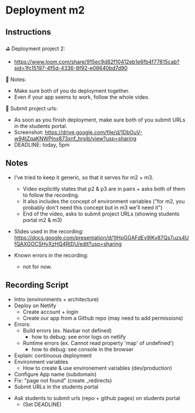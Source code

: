 

# Deployment m2


<!-- 

Status: 
- ready (updated after m2-m3 swap)


@todo: 
- Record video "continuous deployment + branches" 
- (see slide 27)

-->


## Instructions

⛳ Deployment project 2:
- https://www.loom.com/share/915ec9d82f10412eb1e6fb4f77815cab?sid=1fc15197-4f5d-4336-8f92-e08640bd7d90


📌 Notes:

- Make sure both of you do deployment together.
- Even if your app seems to work, follow the whole video.


📮 Submit project urls:

- As soon as you finish deployment, make sure both of you submit URLs in the students portal.
- Screenshot: https://drive.google.com/file/d/1DbOuV-w94tZqaKNWPlnx873xnf_hrsib/view?usp=sharing
- DEADLINE: today, 5pm






## Notes

- I've tried to keep it generic, so that it serves for m2 + m3.
  - Video explicitly states that p2 & p3 are in pairs + asks both of them to follow the recording.
  - It also includes the concept of environment variables ("for m2, you probably don't need this concept but in m3 we'll need it")
  - End of the video, asks to submit project URLs (showing students portal m2 & m3) 

- Slides used in the recording: https://docs.google.com/presentation/d/1tHpGGAFdEy9lKv87Qs7uzs4UfQAXGOCSHyXzHQ4RIDU/edit?usp=sharing


- Known errors in the recording:
  - not for now.




## Recording Script


- Intro (environments + architecture)
- Deploy on Netlify
  - Create account + login
  - Create our app from a Github repo (may need to add permissions)
- Errors:
  - Build errors (ex. Navbar not defined)
    - how to debug: see error logs on netlify
  - Runtime errors (ex. Cannot read property 'map' of undefined')
    - how to debug: see console in the browser
- Explain: continuous deployment
- Environment variables
  - How to create & use environement variables (dev/production)
- Configure App name (subdomain)
- Fix: "page not found" (create _redirects)
- Submit URLs in the students portal





<!-- IMPORTANT -->
<!-- IMPORTANT -->
<!-- IMPORTANT -->
- Ask students to submit urls (repo + github pages) on students portal
  - (Set DEADLINE)
<!-- IMPORTANT -->
<!-- IMPORTANT -->
<!-- IMPORTANT -->

